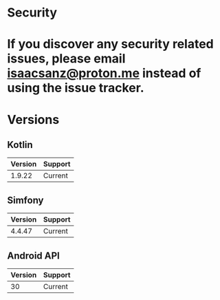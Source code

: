 # Security

# If you discover any security related issues, please email isaacsanz@proton.me instead of using the issue tracker.

# Versions

## Kotlin

| Version | Support |
|---------|---------|
| 1.9.22  | Current |

## Simfony

| Version | Support |
|---------|---------|
| 4.4.47  | Current |

## Android API
| Version | Support |
|---------|---------|
| 30      | Current |


